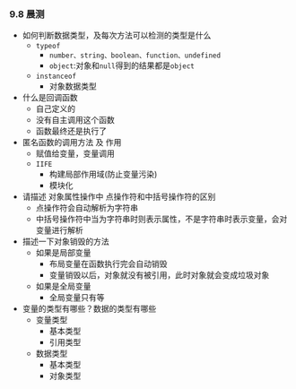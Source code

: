 ### 9.8 晨测

- 如何判断数据类型，及每次方法可以检测的类型是什么
  - `typeof`
    - `number、string、boolean、function、undefined`
    - `object`:对象和`null`得到的结果都是`object`
  - `instanceof`
    - 对象数据类型
- 什么是回调函数
  - 自己定义的
  - 没有自主调用这个函数
  - 函数最终还是执行了
- 匿名函数的调用方法 及 作用
  - 赋值给变量，变量调用
  - `IIFE`
    - 构建局部作用域(防止变量污染)
    - 模块化
- 请描述 对象属性操作中 点操作符和中括号操作符的区别
  - 点操作符会自动解析为字符串
  - 中括号操作符中当为字符串时则表示属性，不是字符串时表示变量，会对变量进行解析
- 描述一下对象销毁的方法
  - 如果是局部变量
    - 布局变量在函数执行完会自动销毁
    - 变量销毁以后，对象就没有被引用，此时对象就会变成垃圾对象
  - 如果是全局变量
    - 全局变量只有等
- 变量的类型有哪些？数据的类型有哪些
  - 变量类型
    - 基本类型
    - 引用类型
  - 数据类型
    - 基本类型
    - 对象类型
